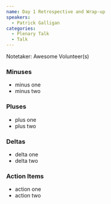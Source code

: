 ```yaml
---
name: Day 1 Retrospective and Wrap-up
speakers:
  - Patrick Galligan
categories:
  - Plenary Talk
  - Talk
---
```


Notetaker: Awesome Volunteer(s)

### Minuses
  - minus one
  - minus two

### Pluses

  - plus one
  - plus two

### Deltas
  - delta one
  - delta two

### Action Items
  - action one
  - action two
